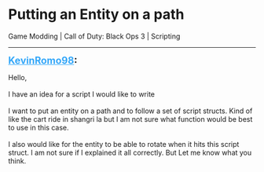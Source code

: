 # Putting an Entity on a path
Game Modding | Call of Duty: Black Ops 3 | Scripting

---
<strong style="font-size: 1.4em;"><span style="text-decoration: underline;text-decoration-color: #34a7f9;"><span style="color:#34a7f9;">KevinRomo98</span></span>:</strong>

<p>Hello, <br /><br />I have an idea for a script I would like to write<br /><br />I want to put an entity on a path and to follow a set of script structs. Kind of like the cart ride in shangri la but I am not sure what function would be best to use in this case.<br /><br />I also would like for the entity to be able to rotate when it hits this script struct. I am not sure if I explained it all correctly. But Let me know what you think.</p>
